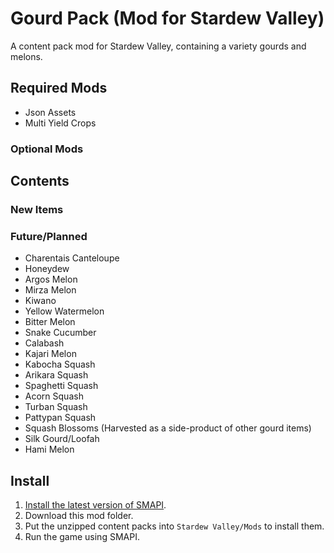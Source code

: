 # Gourd Pack (Mod for Stardew Valley)
 A content pack mod for Stardew Valley, containing a variety gourds and melons.
## Required Mods
- Json Assets
- Multi Yield Crops
### Optional Mods
## Contents
### New Items
### Future/Planned
- Charentais Canteloupe
- Honeydew
- Argos Melon
- Mirza Melon
- Kiwano
- Yellow Watermelon
- Bitter Melon
- Snake Cucumber
- Calabash
- Kajari Melon
- Kabocha Squash
- Arikara Squash
- Spaghetti Squash
- Acorn Squash
- Turban Squash
- Pattypan Squash
- Squash Blossoms (Harvested as a side-product of other gourd items)
- Silk Gourd/Loofah
- Hami Melon
## Install
1. [Install the latest version of SMAPI](https://smapi.io/).
2. Download this mod folder.
3. Put the unzipped content packs into `Stardew Valley/Mods` to install them.
4. Run the game using SMAPI.
